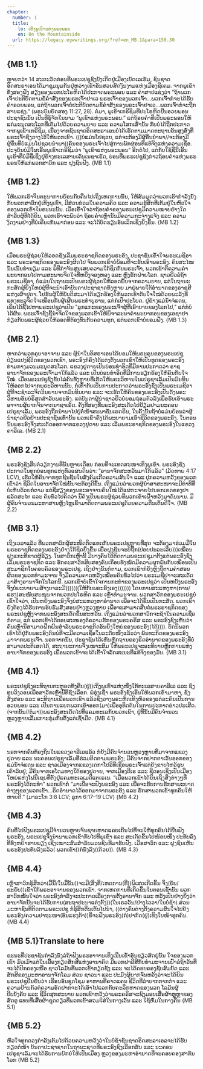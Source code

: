 ```yaml
---
chapter:
  number: 1
  title:
    lo: ເທິງພູເຂົາແຫ່ງພຣະພອນ
    en: On the Mountainside
  url: https://legacy.egwwritings.org/?ref=en_MB.1&para=150.30
---
```


## {MB 1.1}

ຫຼາຍກວ່າ 14 ສະຕະວັດກ່ອນທີ່ພຣະເຢຊູຊົງບັງເກີດຢູ່ເມືອງເບັດເລເຮັມ, ຊົນຊາດອິດສະຣາເອນໄດ້ມາຊຸມນຸມກັນຢູ່ຫວ່າງເຂົາອັນສວຍສົດງົນງາມແຫ່ງເມືອງຊີເຄມ. ຈາກພູເຂົາທັງສອງຝັ່ງ ສຽງຂອງພວກປະໂຣຫິດໄດ້ປະກາດພຣະພອນ ແລະ ຄຳສາປແຊ່ງວ່າ “ຖ້າພວກເຈົ້າປະຕິບັດຕາມຂໍ້ຄຳສັ່ງຂອງພຣະເຈົ້າຢາເວ ພຣະເຈົ້າຂອງພວກເຈົ້າ…ພວກເຈົ້າກໍຈະໄດ້ຮັບຄຳອວຍພອນ, ແຕ່ຖ້າພວກເຈົ້າບໍ່ປະຕິບັດຕາມຂໍ້ຄຳສັ່ງຂອງພຣະເຈົ້າຢາເວ…ພວກເຈົ້າກໍຈະຖືກສາບແຊ່ງ.” (ພຣະບັນຍັດສອງ 11:27, 28). ຕໍ່ມາ, ພູເຂົາເກຣີຊິມທີ່ປະໂຣຫິດຢືນອວຍພອນປະຊາຊົນນັ້ນ ເປັນທີ່ຮູ້ຈັກໃນນາມ “ພູເຂົາແຫ່ງພຣະພອນ.” ແຕ່ຖ້ອຍຄຳທີ່ເປັນພຣະພອນໃຫ້ແກ່ມະນຸດສະໂລກທີ່ເຕັມໄປດ້ວຍຄວາມບາບ ແລະ ຄວາມໂສກເສົ້ານັ້ນ ກັບບໍ່ໄດ້ຖືກປະກາດຈາກພູເຂົາເກຣີຊິມ, ເນື່ອງຈາກຊົນຊາດອິດສະຣາເອນບໍ່ໄດ້ເຮັດຕາມມາດຕະຖານອັນສູງສົ່ງທີ່ພຣະເຈົ້າຊົງວາງໄວ້ໃຫ້ພວກເຂົາ. (((ບໍ່ແມ່ນໂຢຊວຍ, ແຕ່ຈະຕ້ອງມີຜູ້ອື່ນນຳພາ//ຈະຕ້ອງມີຜູ້ອື່ນທີ່ບໍ່ແມ່ນໂຢຊວຍນຳພາ))ຄົນຂອງພຣະເຈົ້າໄປສູ່ການພັກຜ່ອນທີ່ແທ້ຈິງແຫ່ງຄວາມເຊື່ອ. ປະຈຸບັນບໍ່ມີໃຜເອີ້ນພູເຂົາເກຣີຊິມວ່າ “ພູເຂົາແຫ່ງພຣະພອນ” ອີກຕໍ່ໄປ, ແຕ່ກັບໃຊ້ຊື່ນີ້ເອີ້ນພູເຂົາທີ່ບໍ່ມີຊື່ເຊິ່ງຢູ່ຂ້າງທະເລສາບເຄັນເນຊາເຣັດ, ບ່ອນທີ່ພຣະເຢຊູຊົງກ່າວຖ້ອຍຄຳແຫ່ງພຣະພອນໃຫ້ແກ່ພວກສາວົກ ແລະ ຝູງຊົນຟັງ. {MB 1.1}

## {MB 1.2}

ໃຫ້ພວກເຮົາຈິນຕະນາການຍ້ອນກັບຄືນໄປເຖິງເຫດການນັ້ນ, ໃຫ້ສົມມຸດວ່າພວກເຮົາກຳລັງນັ່ງກັບພວກສາວົກຢູ່ເທິງພູເຂົາ, ມີສ່ວນຮ່ວມໃນຄວາມຄິດ ແລະ ຄວາມຮູ້ສຶກທີ່ເຕັມຢູ່ໃນຫົວໃຈຂອງພວກເຂົາໃນຂະນະນັ້ນ. ເມື່ອເຂົ້າໃຈວ່າຖ້ອຍຄຳຂອງພຣະເຢຊູມີຄວາມໝາຍຢ່າງໃດສຳລັບຜູ້ທີ່ໄດ້ຍິນ, ພວກເຮົາຈະພົບວ່າ ຖ້ອຍຄຳເຫຼົ່ານັ້ນມີຄວາມກະຈ່າງແຈ້ງ ແລະ ຄວາມງົດງາມຢ່າງທີ່ບໍ່ເຄີຍເຫັນມາກ່ອນ ແລະ ຈະໄດ້ບົດຮຽນອັນເລິກເຊິ່ງຍິ່ງຂຶ້ນ. {MB 1.2}

## {MB 1.3}

ເມື່ອພຣະຜູ້ຊ່ວຍໃຫ້ລອດຊົງເລີ່ມພຣະຣາຊກິດຂອງພຣະອົງ, ປະຊາຊົນເຂົ້າໃຈພຣະເມຊີອາ ແລະ ພຣະຣາຊກິດຂອງພຣະອົງຜິດໄປ ຈົນພວກເຂົາບໍ່ພ້ອມທີ່ຈະຮັບເອົາພຣະອົງ. ຄົນສະໄໝນັ້ນເນັ້ນທຳນຽມ ແລະ ພິທີກຳຈົນສູນເສຍຄວາມໃກ້ຊິດກັບພຣະເຈົ້າ, ພວກເຂົາຕີຄວາມຄຳພະຍາກອນໄປຕາມສະພາບຈິດໃຈທີ່ຫຍິ່ງຈອງຫອງ ແລະ ຫຼົງຮັກຝ່າຍໂລກ. ຊາວຢິວລໍຖ້າພຣະເມຊີອາ, ບໍ່ແມ່ນໃນຖານະເປັນພຣະຜູ້ຊ່ວຍໃຫ້ລອດພົ້ນຈາກຄວາມບາບ, ແຕ່ໃນຖານະກະສັດຜູ້ຍິ່ງໃຫຍ່ຜູ້ທີ່ຈະນຳເອົາບັນດາປະຊາຊາດທັງຫຼາຍ ມາຢູ່ພາຍໃຕ້ອຳນາດຂອງຣາຊສີແຫ່ງເຜົ່າຢູດາ. ໂຢຮັນຜູ້ໃຫ້ບັບຕິສະມາໄດ້ຮຽກຮ້ອງໃຫ້ພວກເຂົາກັບໃຈໃໝ່ດ້ວຍພະລັງທີ່ແທງທະລຸຈິດໃຈເໝືອນກັບຜູ້ເຜີຍພຣະທຳບູຮານ, ແຕ່ກໍເປົ່າປະໂຍດ. ຢູ່ຂ້າງແມ່ນ້ຳຈໍແດນ, ເພິ່ນໄດ້ຊີ້ໄປຫາພຣະເຢຊູວ່າເປັນ "ລູກແກະຂອງພຣະເຈົ້າຜູ້ທີ່ເອົາບາບຂອງໂລກໄປ," ແຕ່ກໍບໍ່ໄດ້ຜົນ. ພຣະເຈົ້າຊົງຊີ້ນຳຈິດໃຈຂອງພວກເຂົາໃຫ້ພິຈາລະນາຄຳພະຍາກອນຂອງເອຊາຢາກ່ຽວກັບພຣະຜູ້ຊ່ວຍໃຫ້ລອດທີ່ຕ້ອງທົນກັບຄວາມທຸກ, ແຕ່ພວກເຂົາບໍ່ຍອມຟັງ. {MB 1.3}

## {MB 2.1}

ຫາກວ່າພວກຄູບາອາຈານ ແລະ ຜູ້ນຳໃນອິສຣາເອນໄດ້ຍອມໃຫ້ພຣະຄຸນຂອງພຣະເຢຊູປ່ຽນແປງຊີວິດຂອງພວກເຂົາ, ພຣະອົງກໍຄົງໄດ້ແຕ່ງຕັ້ງພວກເຂົາໃຫ້ເປັນທູດຂອງພຣະອົງທ່າມກາງມວນມະນຸດສະໂລກ. ແຂວງຢູດາຍເປັນບ່ອນທຳອິດທີ່ມີການປະກາດວ່າ ຣາຊອານາຈັກຂອງພຣະເຈົ້າມາໃກ້ແລ້ວ ແລະ ເປັນບ່ອນທຳອິດທີ່ມີການຮຽກຮ້ອງໃຫ້ຄົນກັບໃຈໃໝ່. ເມື່ອພຣະເຢຊູຊົງຂັບໄລ່ຄົນທັງຫຼາຍທີ່ເຮັດໃຫ້ພຣະວິຫານໃນເຢຣູຊາເລັມເປັນມົນທິນ ໃຫ້ອອກໄປຈາກພຣະວິຫານນັ້ນ, ກໍເທົ່າກັບເປັນການປະກາດວ່າພຣະອົງຊົງເປັນພຣະເມຊີອາ ຜູ້ທີ່ຈະຊຳລະຈິດວິນຍານຈາກມົນທິນບາບ ແລະ ຈະເຮັດໃຫ້ຄົນຂອງພຣະອົງເປັນດັ່ງພຣະວິຫານອັນບໍຣິສຸດສຳລັບພຣະອົງ. ແຕ່ບັນດາຜູ້ນຳຊາວຢິວບໍ່ຍອມຖ່ອມຕົວລົງເພື່ອຮັບເອົາພຣະອາຈານຜູ້ຍາກຈົນຈາກນາຊາເຣັດ. ຄັ້ງທີສອງທີ່ພຣະອົງສະເດັດໄປຢ້ຽມຢາມນະຄອນເຢຣູຊາເລັມ, ພຣະອົງຖືກນຳພາໄປຢູ່ຕໍ່ໜ້າສະພາຊັນເຮດຣິນ, ໃນຄັ້ງນັ້ນຖ້າບໍ່ແມ່ນຍ້ອນວ່າຜູ້ນຳຊາວຢິວຢ້ານປະຊາຊົນເທົ່ານັ້ນ ພວກເຂົາຄົງໄດ້ພະຍາຍາມເອົາຊີວິດຂອງພຣະອົງ. ໃນຕອນນັ້ນພຣະອົງຈຶ່ງສະເດັດອອກຈາກແຂວງຢູດາຍ ແລະ ເລີ່ມພຣະຣາຊກິດຂອງພຣະອົງໃນແຂວງຄາລີເລ. {MB 2.1}

## {MB 2.2}

ພຣະອົງຊົງສືບຕໍ່ວຽກງານທີ່ນັ້ນຫຼາຍເດືອນ ກ່ອນທີ່ຈະເທດສະໜາເທິງພູເຂົາ. ພຣະອົງຊົງປະກາດໃນທຸກບ່ອນທຸກແຫ່ງທົ່ວແຜ່ນດິນວ່າ: “ອານາຈັກສະຫວັນມາໃກ້ແລ້ວ” (ມັດທາຍ 4:17 LCV), ເຮັດໃຫ້ຄົນຈາກທຸກຊົນຊັ້ນໃນສັງຄົມເກີດຄວາມສົນໃຈ ແລະ ປຸກຄວາມຫວັງຂອງພວກເຂົາວ່າ ຊີວິດໃນອານາຈັກໃໝ່ນັ້ນຈະຕ້ອງດີຂຶ້ນ. ເຖິງແມ່ນວ່າພວກຜູ້ນຳສາສະໜາຈະມີທ່າທີທີ່ບໍ່ເຫັນດ້ວຍກໍຕາມ ແຕ່ຊື່ສຽງຂອງພຣະອາຈານຄົນໃໝ່ໄດ້ແຜ່ກະຈາຍໄປນອກເຂດຂອງປາແລັດສະໄຕ ແລະ ຄົນທົ່ວໄປຄິດວ່າ ນີ້ຄົງເປັນພຣະຜູ້ຊ່ວຍທີ່ພວກເຂົາເຝົ້າຫວັງມາດົນນານ. ມີຜູ້ຄົນຈຳນວນມະຫາສານຫຼັ່ງໄຫຼເຂົ້າມາຕິດຕາມພຣະເຢຊູດ້ວຍຄວາມຕື່ນເຕັ້ນດີໃຈ. {MB 2.2}

## {MB 3.1}

ເຖິງເວລາແລ້ວ ທີ່ພວກສາວົກຜູ້ສະໜິດຕິດແທດກັບພຣະເຢຊູຫຼາຍທີ່ສຸດ ຈະຕ້ອງມາຮ່ວມມືໃນພຣະຣາຊກິດຂອງພຣະອົງຢ່າງໃກ້ຊິດຍິ່ງຂຶ້ນ ເພື່ອຝູງຊົນຈະບໍ່ຖືກ(ປ່ອຍປະລະເລີຍ)))ເໝືອນຝູງແກະທີ່ຂາດຜູ້ລ້ຽງ. ໃນສາວົກເຫຼົ່ານີ້ ມີບາງຄົນໄດ້ຕິດຕາມພຣະເຢຊູມາຕັ້ງແຕ່ພຣະອົງຊົງເລີ່ມພຣະຣາຊກິດ ແລະ ອັກຄະສາວົກສິບສອງຄົນເກືອບທັງໝົດມີຄວາມຜູກພັນກັນເໝືອນເປັນສະມາຊິກໃນຄອບຄົວຂອງພຣະເຢຊູ. ເຖິງຢ່າງນັ້ນກໍຕາມ, ພວກເຂົາກໍຍັງຫຼົງຖືຕາມຄຳສອນຜິດຂອງພວກທຳມະຈານ ຈຶ່ງມີຄວາມຄາດຫວັງເໝືອນຄົນທົ່ວໄປວ່າ ພຣະເມຊີຢາຈະສະເດັດມາສ້າງອານາຈັກໃນໂລກນີ້. ພວກເຂົາບໍ່ເຂົ້າໃຈການກະທຳຂອງພຣະເຢຊູວ່າ ເປັນຫຍັງພຣະອົງຈຶ່ງບໍ່ພະຍາຍາມສ້າງບາລະມີ(((((((ໃຫ້ກັບພຣະອົງເອງ))))))) ໂດຍການສະແຫງຫາ(ການ/ແຮງ)ສະໜັບສະໜູນຈາກພວກປະໂຣຫິດ ແລະ ເຫຼົ່າທຳມະຈານ. ພວກສາວົກຂອງພຣະເຢຊູບໍ່ເຂົ້າໃຈວ່າ, ເປັນຫຍັງພຣະອົງຈຶ່ງບໍ່ສະແຫວງຫາອຳນາດ ເພື່ອຈະໄດ້ຂຶ້ນເປັນກະສັດ. ພວກເຂົາຍັງຕ້ອງໄດ້ຮັບການອົບຮັມສັ່ງສອນຢ່າງຫຼວງຫຼາຍ ເພື່ອຈະສາມາດສືບຕໍ່ພຣະຣາຊກິດຂອງພຣະເຢຊູຫຼັງຈາກພຣະອົງສະເດັດຂຶ້ນສະຫວັນ. ເຖິງແມ່ນວ່າພວກສາວົກຈະຊ້າໃນຄວາມເຊື່ອກໍຕາມ, ແຕ່ ພວກເຂົາໄດ້ຕອບສະໜອງຕໍ່ຄວາມຮັກຂອງພຣະຄຣິສ ແລະ ພຣະອົງຊົງເຫັນວ່າ ຄົນເຫຼົ່ານີ້ສາມາດຝຶກຝົນສຳລັບພຣະຣາຊກິດອັນຍິ່ງໃຫຍ່ຂອງພຣະອົງ(ໄດ້)))). ບັດນີ້ພວກເຂົາໄດ້ຢູ່ກັບພຣະອົງດົນພໍທີ່ຈະມີຄວາມເຊື່ອໃນລະດັບໜຶ່ງແລ້ວວ່າ ພັນທະກິດຂອງພຣະອົງມາຈາກພຣະເຈົ້າ. ນອກຈາກນັ້ນ, ປະຊາຊົນໄດ້ເຫັນຫຼັກຖານຂອງຣິດອຳນາດຂອງພຣະອົງທີ່ບໍ່ສາມາດປະຕິເສດໄດ້, ສະຖານະການຈຶ່ງເໝາະສົມ ໃຫ້ພຣະເຢຊູຈະອະທິບາຍຫຼັກການແຫ່ງອານາຈັກຂອງພຣະອົງ ເພື່ອພວກເຂົາຈະໄດ້ເຂົ້າໃຈລັກສະນະທີ່ແທ້ຈິງຂອງມັນ. {MB 3.1}

## {MB 4.1}

ພຣະເຢຊູຊົງອະທິຖານຕະຫຼອດທັງຄືນ(ຢູ່))ເຖິງພູເຂົາແຫ່ງໜຶ່ງໃກ້ທະເລສາບຄາລີເລ ແລະ ຊົງທູນວິງວອນເພື່ອສາວົກເຫຼົ່ານີ້ທີ່ຊົງເລືອກ. ພໍ່ຮຸ່ງເຊົ້າ ພຣະອົງຊົງເອີ້ນໃຫ້ພວກເຂົາມາຫາ, ຊົງສັ່ງສອນ ແລະ ອະທິຖານເພື່ອພວກເຂົາ ແລ້ວຊົງວາງພຣະຫັດເທິງຫົວຂອງແຕ່ລະຄົນເປັນການອວຍພອນ ແລະ ເປັນການແຍກພວກເຂົາອອກ(ມາ)ເພື່ອອຸທິດຕົນໃນການປະກາດຂ່າວປະເສີດ. (ຈາກນັ້ນ//ຕໍ່ມາ))ພຣະອົງສະເດັດໄປທີ່ແຄມທະເລກັບພວກເຂົາ, ຢູ່ທີ່ນັ້ນມີຄົນຈຳນວນຫຼວງຫຼາຍເລີ່ມເກາະກຸ່ມກັນຕັ້ງແຕ່ເຊົ້າມືດ. {MB 4.1}

## {MB 4.2}

ນອກຈາກຄົນທ້ອງຖິ່ນໃນແຂວງຄາລີເລແລ້ວ ກໍຍັງມີຄົນຈຳນວນຫຼວງຫຼາຍທີ່ມາຈາກແຂວງຢູດາຍ ແລະ ນະຄອນເຢຣູຊາເລັມທີ່ຮ່ວມຕິດຕາມພຣະອົງ; ມີຄົນຈາກຟາກຕາເວັນອອກຂອງແມ່ນ້ຳຈໍແດນ ແລະ ຊາວເມືອງຈາກແຂວງເດກາໂປລີທີ່ເຊື່ອພຣະເຈົ້າແຕ່ຍັງຂາບໄຫວ້ຮູບເຄົາລົບຢູ່; ມີຄົນຈາກເອໂດມທາງໃຕ້ຂອງຢູດາຍ, ຈາກເມືອງຕີເຣ ແລະ ຊີດອນເຊິ່ງເປັນເມືອງໃຫຍ່ແຫ່ງໂຟນີເຊຍທີ່ຕັ້ງຢູ່ແຄມທະເລເມດີແຕເຣເນ. “ເມື່ອພວກເຂົາໄດ້ຍິນເຖິງສິ່ງຕ່າງໆທີ່ພຣະອົງໄດ້ກະທຳ” ພວກເຂົາກໍ “ມາເພື່ອຈະຟັງພຣະອົງ ແລະ ເພື່ອຈະຮັບການຮັກສາພະຍາດຕ່າງໆຂອງພວກເຂົາ…ຣິດອຳນາດໄດ້ອອກມາຈາກພຣະອົງ ແລະ ຮັກສາພວກເຂົາທຸກຄົນໃຫ້ຫາຍດີ.” (ມາລະໂກ 3:8 LCV; ລູກາ 6:17–19 LCV) {MB 4.2}

## {MB 4.3}

ຄົນທີ່ໄປຟັງພຣະເຢຊູມີຈຳນວນຫຼາຍຈົນຊາຍຫາດແຄບເກີນໄປທີ່ຈະໃຫ້ທຸກຄົນໄດ້ຢືນຟັງພຣະອົງ, ພຣະເຢຊູຈຶ່ງນຳພາພວກເຂົາກັບໄປທີ່ພູເຂົາ ແລະ ສະເດັດຂຶ້ນໄປໜ້ອຍໜຶ່ງ ປະທັບລົງທີ່ທົ່ງຫຍ້າຮາບພຽງ ເຊິ່ງເໝາະສົມສຳລັບມວນຊົນທີ່ມາຮັບຟັງ. ເມື່ອສາວົກ ແລະ ຝູງຊົນເຫັນພຣະອົງປະທັບລົງແລ້ວ( ພວກເຂົາ))ກໍນັ່ງລົງ((ດ້ວຍ)). {MB 4.3}

## {MB 4.4}

ເຫຼົ່າສາວົກຮູ້ສຶກວ່າ(ມື້ນີ້/ໃນມື້ນັ້ນ))ຈະມີ(ສິ່ງທີ່/ເຫດການ(ທີ່))ພິເສດເກີດຂຶ້ນ ຈຶ່ງ(ຍັບ/ຂະຍັບ))ເຂົ້າໃກ້ພຣະອາຈານຂອງພວກເຂົາ. ຈາກເຫດການທີ່ເກີດຂຶ້ນໃນຕອນເຊົ້ານັ້ນ ພວກສາວົກໝັ້ນໃຈວ່າ ພຣະອົງກຳລັງຈະປະກາດເລື່ອງການຕັ້ງອານາຈັກ ແລະ ຫວັງເປັນຢ່າງຍິ່ງວ່າ ອານາຈັກນັ້ນຈະໄດ້ຮັບການ(ສະຖາປະນາແຕ່ງຕັ້ງ))(ໃນເຣວວັນ/ຢ່າງໄວວາ/ໃນບໍ່ຊ້າ).ສ່ວນມະຫາຊົນທີ່ຕິດຕາມພຣະເຢຊູ ກໍຮູ້ສຶກຕື່ນເຕັ້ນໄປນຳ, ((ຕ່າງຄົນຕ່າງຕັ້ງຄວາມສົນໃຈໄປຍັງພຣະອົງ/ຄວາມປາຖະໜາ(ອັນແຮງກ້າ))ທີ່ຈະຟັງພຣະອົງ(ກໍ)ປາກົດ(ຢູ່)ເທິງໃບໜ້າທຸກຄົນ. {MB 4.4}

## {MB 5.1}Translate to here

ຂະນະທີ່ປະຊາຊົນກຳລັງນັ່ງລໍຖ້າຟັງພຣະອາຈານເທິງເນີນເຂົ້າອັນຂຽວສົດຢູ່ນັ້ນ ໃຈຂອງພວກເຂົາ ມົວເມົາແຕ່ໃນເລື້ອງກຽດສັກສີແຫ່ງອານາຄົດ ມີພວກຟາລີສີກັບທຳມະຈານເຝົ້າລໍຖ້າວັນທີ່ຈະໄດ້ປົກຄອງເໜືອ ຊາວໂລມັນທີ່ພວກເຂົາກຽດຊັງ ແລະ ຈະໄດ້ຄອບຄອງຊັບສົມບັດ ແລະ ສັກສີຂອງມະຫາອານາຈັກໂລມ ສ່ວນ ຊາວນາ ແລະ ປະມົງຜູ້ຍາກຈົນຫວັງວ່າຈະໄດ້ຍິນພຣະເຢຊູຢືນຢັນວ່າ ເຮືອນອັນຊຸດໂຊມ ອາຫານທີ່ຄາດແຄນ ຊີວິດທີ່ລຳບາກກາກກຳ ແລະ ຄວາມຢ້ານກົວຕໍ່ຄວາມອົດຢາກຈະໄດ້ເອົາໄປແລກກັບຄະລຶກຫາດຂອງພວກ ໂລມັນຜູ້ບີບບັງຄັບ ແລະ ຊີວິດສຸກສະບາຍ ພວກເຂົາຫວັງວ່າພຣະຄຣິສຈະຊົງມອບເສື້ອຜ້າຫຼູຫຼາຂອງສັດຕູ ແທນທີ່ເສື້ອຜ້າຊຸດດຽວທີ່ພວກເຂົາສວມໃສ່ໃນກາງເວັນ ແລະ ໃຊ້ຫົ່ມໃນກາງຄືນ {MB 5.1}

## {MB 5.2}

ຫົວໃຈທຸກດວງກຳລັງເຕັມໄປດ້ວຍຄວາມຫວັງວ່າໃນບໍ່ຊ້າຊົນຊາດອິດສະລາເອລຈະໄດ້ຮັບກຽດຕໍ່ໜ້າ ບັນດາປະຊາຊາດໃນຖານະຊາດທີ່ພຣະອົງຊົງເລືອກສັນ ແລະ ນະຄອນເຢຣູຊາເລັມຈະໄດ້ຮັບການຍົກຍໍໃຫ້ເປັນເມືອງ ຫຼວງຂອງມະຫາອຳນາດທີ່ຈະຄອບຄອງສາກົນໂລກ {MB 5.2}

